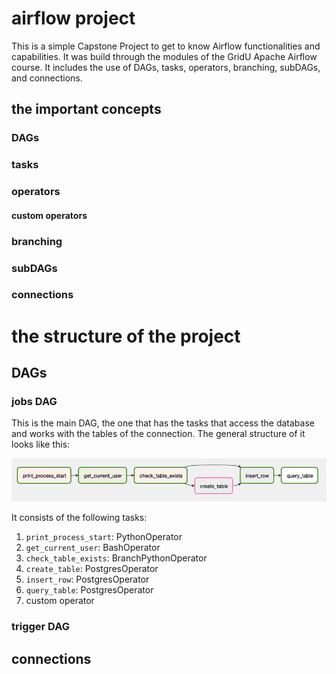# airflow project

This is a simple Capstone Project to get to know Airflow functionalities and capabilities. It was build through the modules of the GridU Apache Airflow course. It includes the use of DAGs, tasks, operators, branching, subDAGs, and connections.

## the important concepts

### DAGs

### tasks

### operators
#### custom operators

### branching

### subDAGs

### connections

# the structure of the project

## DAGs

### jobs DAG

This is the main DAG, the one that has the tasks that access the database and works with the tables of the connection. The general structure of it looks like this:

![](imgs/jobs.png)

It consists of the following tasks:

1. `print_process_start`: PythonOperator
2. `get_current_user`: BashOperator
3. `check_table_exists`: BranchPythonOperator
4. `create_table`: PostgresOperator
5. `insert_row`: PostgresOperator
6. `query_table`: PostgresOperator
7. custom operator

### trigger DAG

## connections